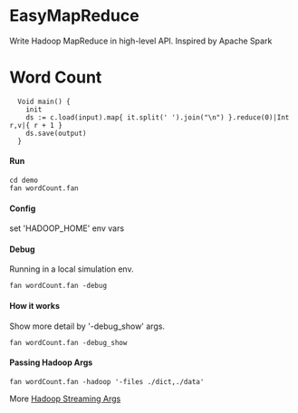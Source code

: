 # EasyMapReduce

Write Hadoop MapReduce in high-level API. Inspired by Apache Spark

# Word Count
```
  Void main() {
    init
    ds := c.load(input).map{ it.split(' ').join("\n") }.reduce(0)|Int r,v|{ r + 1 }
    ds.save(output)
  }
```

#### Run

```
cd demo
fan wordCount.fan
```

#### Config
set 'HADOOP_HOME' env vars

#### Debug
Running in a local simulation env.
```
fan wordCount.fan -debug
```

#### How it works
Show more detail by '-debug_show' args.
```
fan wordCount.fan -debug_show
```

#### Passing Hadoop Args
```
fan wordCount.fan -hadoop '-files ./dict,./data'
```
More [Hadoop Streaming Args](https://hadoop.apache.org/docs/r1.2.1/streaming.html)

